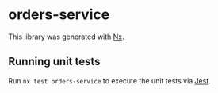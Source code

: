 # orders-service

This library was generated with [Nx](https://nx.dev).

## Running unit tests

Run `nx test orders-service` to execute the unit tests via [Jest](https://jestjs.io).
